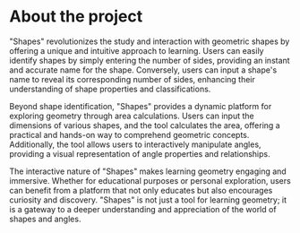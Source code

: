 # About the project

"Shapes" revolutionizes the study and interaction with geometric shapes by offering a unique and intuitive approach to learning. Users can easily identify shapes by simply entering the number of sides, providing an instant and accurate name for the shape. Conversely, users can input a shape's name to reveal its corresponding number of sides, enhancing their understanding of shape properties and classifications.

Beyond shape identification, "Shapes" provides a dynamic platform for exploring geometry through area calculations. Users can input the dimensions of various shapes, and the tool calculates the area, offering a practical and hands-on way to comprehend geometric concepts. Additionally, the tool allows users to interactively manipulate angles, providing a visual representation of angle properties and relationships.

The interactive nature of "Shapes" makes learning geometry engaging and immersive. Whether for educational purposes or personal exploration, users can benefit from a platform that not only educates but also encourages curiosity and discovery. "Shapes" is not just a tool for learning geometry; it is a gateway to a deeper understanding and appreciation of the world of shapes and angles.

